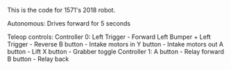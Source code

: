 This is the code for 1571's 2018 robot.

Autonomous:
 Drives forward for 5 seconds

Teleop controls:
Controller 0:
  Left Trigger - Forward
  Left Bumper + Left Trigger - Reverse
  B button - Intake motors in
  Y button - Intake motors out
  A button - Lift
  X button - Grabber toggle
Controller 1:
  A button - Relay forward
  B button - Relay back

